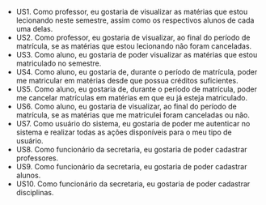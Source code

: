 - US1. Como professor, eu gostaria de visualizar as matérias que estou lecionando neste semestre, assim como os respectivos alunos de cada uma delas.  
- US2. Como professor, eu gostaria de visualizar, ao final do período de matrícula, se as matérias que estou lecionando não foram canceladas.  
- US3. Como aluno, eu gostaria de poder visualizar as matérias que estou matriculado no semestre.  
- US4. Como aluno, eu gostaria de, durante o período de matrícula, poder me matricular em matérias desde que possua créditos suficientes.  
- US5. Como aluno, eu gostaria de, durante o período de matrícula, poder me cancelar matrículas em matérias em que eu já esteja matriculado.  
- US6. Como aluno, eu gostaria de visualizar, ao final do período de matrícula, se as matérias que me matriculei foram canceladas ou não.
- US7. Como usuário do sistema, eu gostaria de poder me autenticar no sistema e realizar todas as ações disponíveis para o meu tipo de usuário.
- US8. Como funcionário da secretaria, eu gostaria de poder cadastrar professores.
- US9. Como funcionário da secretaria, eu gostaria de poder cadastrar alunos.
- US10. Como funcionário da secretaria, eu gostaria de poder cadastrar disciplinas.
